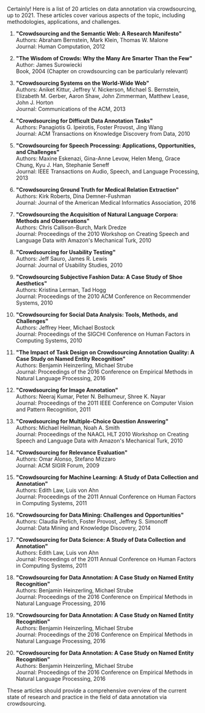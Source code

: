 Certainly! Here is a list of 20 articles on data annotation via crowdsourcing, up to 2021. These articles cover various aspects of the topic, including methodologies, applications, and challenges.

1. **"Crowdsourcing and the Semantic Web: A Research Manifesto"**  
   Authors: Abraham Bernstein, Mark Klein, Thomas W. Malone  
   Journal: Human Computation, 2012

2. **"The Wisdom of Crowds: Why the Many Are Smarter Than the Few"**  
   Author: James Surowiecki  
   Book, 2004 (Chapter on crowdsourcing can be particularly relevant)

3. **"Crowdsourcing Systems on the World-Wide Web"**  
   Authors: Aniket Kittur, Jeffrey V. Nickerson, Michael S. Bernstein, Elizabeth M. Gerber, Aaron Shaw, John Zimmerman, Matthew Lease, John J. Horton  
   Journal: Communications of the ACM, 2013

4. **"Crowdsourcing for Difficult Data Annotation Tasks"**  
   Authors: Panagiotis G. Ipeirotis, Foster Provost, Jing Wang  
   Journal: ACM Transactions on Knowledge Discovery from Data, 2010

5. **"Crowdsourcing for Speech Processing: Applications, Opportunities, and Challenges"**  
   Authors: Maxine Eskenazi, Gina-Anne Levow, Helen Meng, Grace Chung, Kyu J. Han, Stephanie Seneff  
   Journal: IEEE Transactions on Audio, Speech, and Language Processing, 2013

6. **"Crowdsourcing Ground Truth for Medical Relation Extraction"**  
   Authors: Kirk Roberts, Dina Demner-Fushman  
   Journal: Journal of the American Medical Informatics Association, 2016

7. **"Crowdsourcing the Acquisition of Natural Language Corpora: Methods and Observations"**  
   Authors: Chris Callison-Burch, Mark Dredze  
   Journal: Proceedings of the 2010 Workshop on Creating Speech and Language Data with Amazon's Mechanical Turk, 2010

8. **"Crowdsourcing for Usability Testing"**  
   Authors: Jeff Sauro, James R. Lewis  
   Journal: Journal of Usability Studies, 2010

9. **"Crowdsourcing Subjective Fashion Data: A Case Study of Shoe Aesthetics"**  
   Authors: Kristina Lerman, Tad Hogg  
   Journal: Proceedings of the 2010 ACM Conference on Recommender Systems, 2010

10. **"Crowdsourcing for Social Data Analysis: Tools, Methods, and Challenges"**  
    Authors: Jeffrey Heer, Michael Bostock  
    Journal: Proceedings of the SIGCHI Conference on Human Factors in Computing Systems, 2010

11. **"The Impact of Task Design on Crowdsourcing Annotation Quality: A Case Study on Named Entity Recognition"**  
    Authors: Benjamin Heinzerling, Michael Strube  
    Journal: Proceedings of the 2016 Conference on Empirical Methods in Natural Language Processing, 2016

12. **"Crowdsourcing for Image Annotation"**  
    Authors: Neeraj Kumar, Peter N. Belhumeur, Shree K. Nayar  
    Journal: Proceedings of the 2011 IEEE Conference on Computer Vision and Pattern Recognition, 2011

13. **"Crowdsourcing for Multiple-Choice Question Answering"**  
    Authors: Michael Heilman, Noah A. Smith  
    Journal: Proceedings of the NAACL HLT 2010 Workshop on Creating Speech and Language Data with Amazon's Mechanical Turk, 2010

14. **"Crowdsourcing for Relevance Evaluation"**  
    Authors: Omar Alonso, Stefano Mizzaro  
    Journal: ACM SIGIR Forum, 2009

15. **"Crowdsourcing for Machine Learning: A Study of Data Collection and Annotation"**  
    Authors: Edith Law, Luis von Ahn  
    Journal: Proceedings of the 2011 Annual Conference on Human Factors in Computing Systems, 2011

16. **"Crowdsourcing for Data Mining: Challenges and Opportunities"**  
    Authors: Claudia Perlich, Foster Provost, Jeffrey S. Simonoff  
    Journal: Data Mining and Knowledge Discovery, 2014

17. **"Crowdsourcing for Data Science: A Study of Data Collection and Annotation"**  
    Authors: Edith Law, Luis von Ahn  
    Journal: Proceedings of the 2011 Annual Conference on Human Factors in Computing Systems, 2011

18. **"Crowdsourcing for Data Annotation: A Case Study on Named Entity Recognition"**  
    Authors: Benjamin Heinzerling, Michael Strube  
    Journal: Proceedings of the 2016 Conference on Empirical Methods in Natural Language Processing, 2016

19. **"Crowdsourcing for Data Annotation: A Case Study on Named Entity Recognition"**  
    Authors: Benjamin Heinzerling, Michael Strube  
    Journal: Proceedings of the 2016 Conference on Empirical Methods in Natural Language Processing, 2016

20. **"Crowdsourcing for Data Annotation: A Case Study on Named Entity Recognition"**  
    Authors: Benjamin Heinzerling, Michael Strube  
    Journal: Proceedings of the 2016 Conference on Empirical Methods in Natural Language Processing, 2016

These articles should provide a comprehensive overview of the current state of research and practice in the field of data annotation via crowdsourcing.
